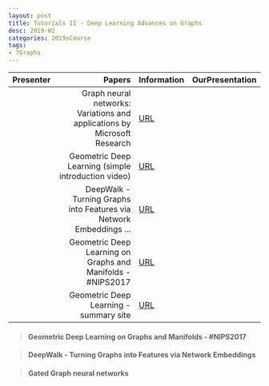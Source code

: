 ```yaml
---
layout: post
title: Tutorials II - Deep Learning Advances on Graphs 
desc: 2019-W2
categories: 2019sCourse
tags:
- 7Graphs
---
```


| Presenter | Papers | Information| OurPresentation |
| -----: | ----------: | :----- | :----- |
|  |  Graph neural networks: Variations and applications   by Microsoft Research  |  [URL](https://www.youtube.com/watch?v=cWIeTMklzNg) | | 
|  |  Geometric Deep Learning (simple introduction video) |  [URL](https://www.youtube.com/watch?v=D3fnGG7cdjY) | | 
|  |  DeepWalk - Turning Graphs into Features via Network Embeddings ...  |  [URL](https://www.youtube.com/watch?v=aZNtHJwfIVg) | | 
|  |  Geometric Deep Learning on Graphs and Manifolds - #NIPS2017  |  [URL](https://www.youtube.com/watch?v=LvmjbXZyoP0) | | 
|  |  Geometric Deep Learning - summary site  |  [URL](http://geometricdeeplearning.com/) | | 



> ####  Geometric Deep Learning on Graphs and Manifolds - #NIPS2017


> ####  DeepWalk - Turning Graphs into Features via Network Embeddings 



> ####  Gated Graph neural networks